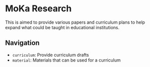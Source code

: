 # MoKa Research 
This is aimed to provide various papers and curriculum plans to help expand what could be taught in educational institutions. 

## Navigation 

- `curriculum`: Provide curriculum drafts 
- `material`: Materials that can be used for a curriculum 
